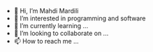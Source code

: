 - 👋 Hi, I’m Mahdi Mardili
- 👀 I’m interested in programming and software
- 🌱 I’m currently learning ...
- 💞️ I’m looking to collaborate on ...
- 📫 How to reach me ...

<!---
Mardili/Mardili is a ✨ special ✨ repository because its `README.md` (this file) appears on your GitHub profile.
You can click the Preview link to take a look at your changes.
--->
